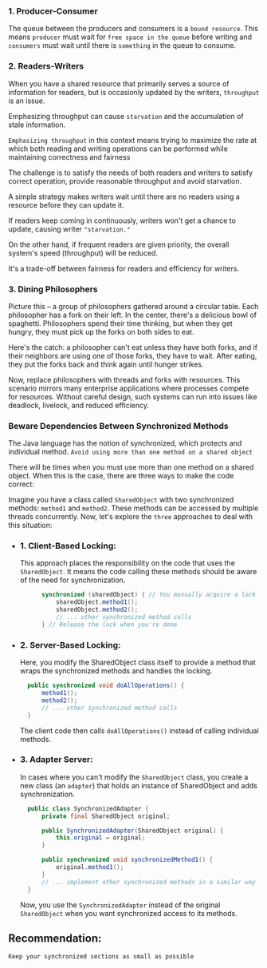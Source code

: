 ### 1. Producer-Consumer

The queue between the producers and consumers is a `bound resource`. This means `producer` must wait for `free space in the queue` before writing and `consumers` must wait until there is `something` in the queue to consume.

### 2. Readers-Writers

When you have a shared resource that primarily serves a source of information for readers, but is occasionly updated by the writers, `throughput` is an issue.

Emphasizing throughput can cause `starvation` and the accumulation of stale information.

`Emphasizing throughput` in this context means trying to maximize the rate at which both reading and writing operations can be performed while maintaining correctness and fairness

The challenge is to satisfy the needs of both readers and writers to satisfy correct operation, provide reasonable throughput and avoid starvation.

A simple strategy makes writers wait until there are no readers using a resource before they can update it.

If readers keep coming in continuously, writers won't get a chance to update, causing writer `"starvation."`

On the other hand, if frequent readers are given priority, the overall system's speed (throughput) will be reduced.

It's a trade-off between fairness for readers and efficiency for writers.

### 3. Dining Philosophers

Picture this – a group of philosophers gathered around a circular table. Each philosopher has a fork on their left. In the center, there's a delicious bowl of spaghetti. Philosophers spend their time thinking, but when they get hungry, they must pick up the forks on both sides to eat.

Here's the catch: a philosopher can't eat unless they have both forks, and if their neighbors are using one of those forks, they have to wait. After eating, they put the forks back and think again until hunger strikes.

Now, replace philosophers with threads and forks with resources. This scenario mirrors many enterprise applications where processes compete for resources. Without careful design, such systems can run into issues like deadlock, livelock, and reduced efficiency.

### Beware Dependencies Between Synchronized Methods

The Java language has the notion of synchronized, which protects and individual method.
`Avoid using more than one method on a shared object`

There will be times when you must use more than one method on a shared object. When this is the case, there are three ways to make the code correct:

Imagine you have a class called `SharedObject` with two synchronized methods: `method1` and `method2`. These methods can be accessed by multiple threads concurrently. Now, let's explore the `three` approaches to deal with this situation:

- ### 1. Client-Based Locking:

  This approach places the responsibility on the code that uses the `SharedObject`. It means the code calling these methods should be aware of the need for synchronization.

  ```java
        synchronized (sharedObject) { // You manually acquire a lock on the shared object
            sharedObject.method1();
            sharedObject.method2();
            // ... other synchronized method calls
        } // Release the lock when you're done

  ```

- ### 2. Server-Based Locking:

  Here, you modify the SharedObject class itself to provide a method that wraps the synchronized methods and handles the locking.

  ```java
    public synchronized void doAllOperations() {
        method1();
        method2();
        // ... other synchronized method calls
    }

  ```

  The client code then calls `doAllOperations()` instead of calling individual methods.

- ### 3. Adapter Server:

  In cases where you can't modify the `SharedObject` class, you create a new class (an `adapter`) that holds an instance of SharedObject and adds synchronization.

  ```java
    public class SynchronizedAdapter {
        private final SharedObject original;

        public SynchronizedAdapter(SharedObject original) {
            this.original = original;
        }

        public synchronized void synchronizedMethod1() {
            original.method1();
        }
        // ... implement other synchronized methods in a similar way
    }

  ```

  Now, you use the `SynchronizedAdapter` instead of the original `SharedObject` when you want synchronized access to its methods.

## Recommendation:

`Keep your synchronized sections as small as possible`
